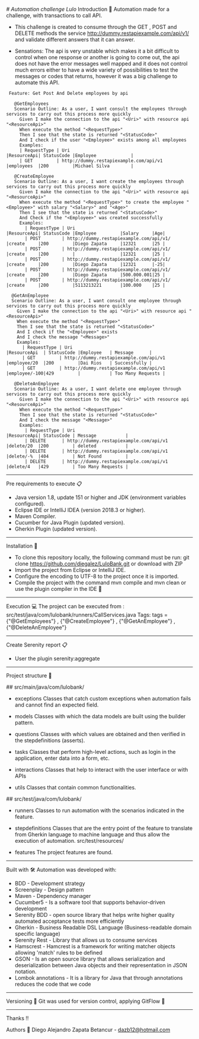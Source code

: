 <em> # Automation challenge Lulo </em>
Introduction 🚀
Automation made for a challenge, with transactions to call API.

* This challenge is created to consume through the GET , POST and DELETE methods the service http://dummy.restapiexample.com/api/v1/
and validate different answers that it can answer.

+ Sensations: The api is very unstable which makes it a bit difficult to control when one response or another is going to come out, the api does not have the error messages well mapped and it does not control much errors either to have a wide variety of possibilities to test the messages or codes that returns, however it was a big challenge to automate this API.
```
 Feature: Get Post And Delete employees by api
 
   @GetEmployees
   Scenario Outline: As a user, I want consult the employees through services to carry out this process more quickly
     Given I make the connection to the api "<Uri>" with resource api "<ResourceApi>"
     When execute the method "<RequestType>"
     Then I see that the state is returned "<StatusCode>"
     And I check if the user "<Employee>" exists among all employees
     Examples:
     | RequestType | Uri                                      |ResourceApi| StatusCode |Employee             |
     | GET         | http://dummy.restapiexample.com/api/v1   |employees  |200         |Michael Silva        |

   @CreateEmployee
   Scenario Outline: As a user, I want create the employees through services to carry out this process more quickly
     Given I make the connection to the api "<Uri>" with resource api "<ResourceApi>"
     When execute the method "<RequestType>" to create the employee "<Employee>" with salary "<Salary>" and "<Age>"
     Then I see that the state is returned "<StatusCode>"
     And Check if the "<Employee>" was created successfully
     Examples:
       | RequestType | Uri                                      |ResourceApi| StatusCode |Employee         |Salary     |Age|
       | POST        | http://dummy.restapiexample.com/api/v1/  |create     |200         |Diego Zapata     |12321      |25 |
       | POST        | http://dummy.restapiexample.com/api/v1/  |create     |200         |                 |12321      |25 |
       | POST        | http://dummy.restapiexample.com/api/v1/  |create     |200         |Diego Zapata     |12321      |-25|
       | POST        | http://dummy.restapiexample.com/api/v1/  |create     |200         |Diego Zapata     |500.000.001|25 |
       | POST        | http://dummy.restapiexample.com/api/v1/  |create     |200         |5113213221       |100.000    |25 |

  @GetAnEmployee
  Scenario Outline: As a user, I want consult one employee through services to carry out this process more quickly
    Given I make the connection to the api "<Uri>" with resource api "<ResourceApi>"
    When execute the method "<RequestType>"
    Then I see that the state is returned "<StatusCode>"
    And I check if the "<Employee>" exists
    And I check the message "<Message>"
    Examples:
      | RequestType | Uri                                      |ResourceApi  | StatusCode |Employee   | Message      |
      | GET         | http://dummy.restapiexample.com/api/v1   |employee/20  |200         |Dai Rios   | Successfully |
      | GET         | http://dummy.restapiexample.com/api/v1   |employee/-100|429         |           | Too Many Requests |

   @DeleteAnEmployee
   Scenario Outline: As a user, I want delete one employee through services to carry out this process more quickly
     Given I make the connection to the api "<Uri>" with resource api "<ResourceApi>"
     When execute the method "<RequestType>"
     Then I see that the state is returned "<StatusCode>"
     And I check the message "<Message>"
     Examples:
       | RequestType | Uri                                      |ResourceApi| StatusCode | Message           |
       | DELETE      | http://dummy.restapiexample.com/api/v1   |delete/20  |200         | deleted           |
       | DELETE      | http://dummy.restapiexample.com/api/v1   |delete/-%  |404         | Not Found         |
       | DELETE      | http://dummy.restapiexample.com/api/v1   |delete/4   |429         | Too Many Requests |
```
________
Pre requirements to execute 📋
+ Java version 1.8, update 151 or higher and JDK (environment variables configured).
+ Eclipse IDE or IntelliJ IDEA (version 2018.3 or higher).
+ Maven Compiler.
+ Cucumber for Java Plugin (updated version).
+ Gherkin Plugin (updated version).

________
Installation 🔧
+ To clone this repository locally, the following command must be run: git clone https://github.com/diegalez/LuloBank.git or download with ZIP
+ Import the project from Eclipse or IntelliJ IDE.
+ Configure the encoding to UTF-8 to the project once it is imported.
+ Compile the project with the command mvn compile and mvn clean or use the plugin compiler in the IDE 🔨
________
Execution 💻
The project can be executed from : src/test/java/com/lulobank/runners/CallServices.java
Tags: tags = {"@GetEmployees"} , {"@CreateEmployee"} , {"@GetAnEmployee"} , {"@DeleteAnEmployee"}
________
Create Serenity report 📋
+ User the plugin serenity:aggregate
________
Project structure 🚧

\## src/main/java/com/lulobank/
+ exceptions
    Classes that catch custom exceptions when automation fails and cannot find an expected field.

+ models
    Classes with which the data models are built using the builder pattern.

+ questions
    Classes with which values are obtained and then verified in the stepdefinitions (asserts).

+ tasks
    Classes that perform high-level actions, such as login in the application, enter data into a form, etc.

+ interactions
    Classes that help to interact with the user interface or with APIs

+ utils
    Classes that contain common functionalities.

\## src/test/java/com/lulobank/  

+ runners
    Classes to run automation with the scenarios indicated in the feature.

+ stepdefinitions
    Classes that are the entry point of the feature to translate from Gherkin language to machine language and thus allow the execution of automation.
src/test/resources/

+ features
    The project features are found.
________
Built with 🛠
Automation was developed with:

+ BDD - Development strategy
+ Screenplay - Design pattern
+ Maven - Dependency manager
+ Cucumber5 - Is a software tool that supports behavior-driven development
+ Serenity BDD - open source library that helps write higher quality automated acceptance tests more efficiently
+ Gherkin - Business Readable DSL Language (Business-readable domain specific language)
+ Serenity Rest - Library that allows us to consume services
+ Hamscrest - Hamcrest is a framework for writing matcher objects allowing 'match' rules to be defined
+ GSON - Is an open source library that allows serialization and deserialization between Java objects and their representation in JSON notation.
+ Lombok annotations - It is a library for Java that through annotations reduces the code that we code
________
Versioning 📌
Git was used for version control, applying GitFlow 🔀


________
Thanks !!

Authors 👨
Diego Alejandro Zapata Betancur - dazb12@hotmail.com